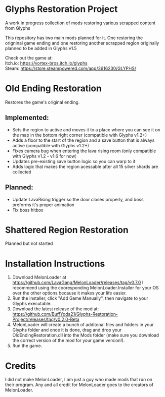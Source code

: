 # Glyphs Restoration Project
A work in progress collection of mods restoring various scrapped content from Glyphs

This repository has two main mods planned for it. One restoring the origninal game ending and one restoring another scrapped region originally planned to be added in Glyphs v1.5

Check out the game at:   
Itch.io: https://vortex-bros.itch.io/glyphs   
Steam: https://store.steampowered.com/app/3616230/GLYPHS/

# Old Ending Restoration
Restores the game's original ending.

## Implemented:
- Sets the region to active and moves it to a place where you can see it on the map in the bottom right corner (compatible with Glyphs v1.2+)
- Adds a floor to the start of the region and a save button that is always active (compatible with Glyphs v1.2+)
- Fixes camera bug when entering the lava rising room (only compatible with Glyphs v1.2 - v1.6 for now)
- Updates pre-existing save button logic so you can warp to it
- Adds logic that makes the region acessable after all 15 silver shards are collected

## Planned:
- Update LavaRising trigger so the door closes properly, and boss preforms it's proper animation
- Fix boss hitbox

# Shattered Region Restoration
Planned but not started

# Installation Instructions
1) Download MelonLoader at https://github.com/LavaGang/MelonLoader/releases/tag/v0.7.0 I recommend using the cooresponding MelonLoader.Installer for your OS over the other options because it makes your life easier.
2) Run the installer, click "Add Game Manually", then navigate to your Glyphs executable.
3) Download the latest release of the mod at: https://github.com/BuffYoda21/Glyphs-Restoration-Project/releases/tag/v0.2.0-Beta
4) MelonLoader will create a bunch of additonal files and folders in your Glyphs folder and once it is done, drag and drop your OldEndingRestoration.dll into the Mods folder (make sure you download the correct version of the mod for your game version!).
5) Run the game.

# Credits
I did not make MelonLoader, I am just a guy who made mods that run on their program. Any and all credit for MelonLoader goes to the creators of MelonLoader.
